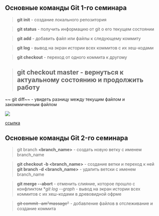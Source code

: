 ## Основные команды Git 1-го семинара

> **git init** - создание локального репозитория


> **git status** - получить информацию от git о его текущем состоянии

> **git add** - добавить файл или файлы к следующему коммиту

> **git log** - вывод на экран истории всех 
коммитов с их хеш-кодами

> **git checkout** - переход от одного коммита к другому

> ## git checkout master -  вернуться к актуальному состоянию и продолжить работу 

~~ git diff~~ - увидеть разницу между текущим файлом и закоммиченным файлом 

![](https://img2.akspic.ru/previews/0/9/6/0/7/170690/170690-smartfon-volosy-pricheska-svet-purpur-x750.jpg)

[ссылка](https://gb.ru/)


## Основные команды Git 2-го семинара

> git branch **<branch_name>** - создать новую ветку с именем branch_name

> **git checkout -b <branch_name>** - создание ветки и переход к ней 
> **git branch -d <branch_name>** - удалить ветски с именем branch_name

>**git merge --abort** - отменить слияние, которое прошло с конфликтом
>**git log --graph* - вывод на экран истории всех коммитов с их хеш-кодами в древовидной офрме

>~~git commit -am"massage"~~ - добавление файлов в отслеживание и создание коммита